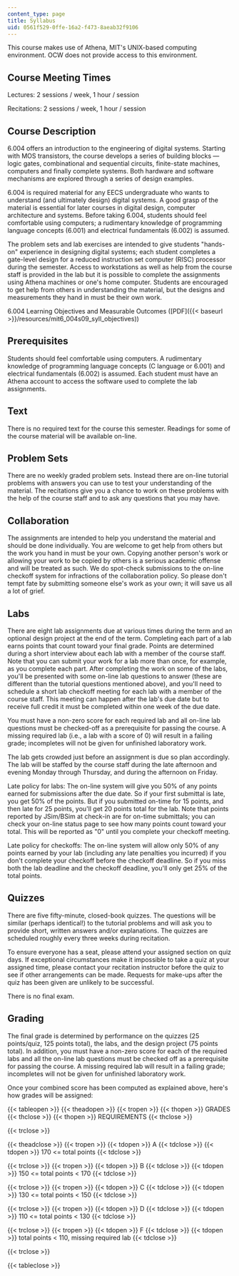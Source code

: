 ```yaml
---
content_type: page
title: Syllabus
uid: 0561f529-0ffe-16a2-f473-8aeab32f9106
---
```


This course makes use of Athena, MIT's UNIX-based computing environment. OCW does not provide access to this environment.

Course Meeting Times
--------------------

Lectures: 2 sessions / week, 1 hour / session

Recitations: 2 sessions / week, 1 hour / session

Course Description
------------------

6.004 offers an introduction to the engineering of digital systems. Starting with MOS transistors, the course develops a series of building blocks — logic gates, combinational and sequential circuits, finite-state machines, computers and finally complete systems. Both hardware and software mechanisms are explored through a series of design examples.

6.004 is required material for any EECS undergraduate who wants to understand (and ultimately design) digital systems. A good grasp of the material is essential for later courses in digital design, computer architecture and systems. Before taking 6.004, students should feel comfortable using computers; a rudimentary knowledge of programming language concepts (6.001) and electrical fundamentals (6.002) is assumed.

The problem sets and lab exercises are intended to give students "hands-on" experience in designing digital systems; each student completes a gate-level design for a reduced instruction set computer (RISC) processor during the semester. Access to workstations as well as help from the course staff is provided in the lab but it is possible to complete the assignments using Athena machines or one's home computer. Students are encouraged to get help from others in understanding the material, but the designs and measurements they hand in must be their own work.

6.004 Learning Objectives and Measurable Outcomes ([PDF]({{< baseurl >}}/resources/mit6_004s09_syll_objectives))

Prerequisites
-------------

Students should feel comfortable using computers. A rudimentary knowledge of programming language concepts (C language or 6.001) and electrical fundamentals (6.002) is assumed. Each student must have an Athena account to access the software used to complete the lab assignments.

Text
----

There is no required text for the course this semester. Readings for some of the course material will be available on-line.

Problem Sets
------------

There are no weekly graded problem sets. Instead there are on-line tutorial problems with answers you can use to test your understanding of the material. The recitations give you a chance to work on these problems with the help of the course staff and to ask any questions that you may have.

Collaboration
-------------

The assignments are intended to help you understand the material and should be done individually. You are welcome to get help from others but the work you hand in must be your own. Copying another person's work or allowing your work to be copied by others is a serious academic offense and will be treated as such. We do spot-check submissions to the on-line checkoff system for infractions of the collaboration policy. So please don't tempt fate by submitting someone else's work as your own; it will save us all a lot of grief.

Labs
----

There are eight lab assignments due at various times during the term and an optional design project at the end of the term. Completing each part of a lab earns points that count toward your final grade. Points are determined during a short interview about each lab with a member of the course staff. Note that you can submit your work for a lab more than once, for example, as you complete each part. After completing the work on some of the labs, you'll be presented with some on-line lab questions to answer (these are different than the tutorial questions mentioned above), and you'll need to schedule a short lab checkoff meeting for each lab with a member of the course staff. This meeting can happen after the lab's due date but to receive full credit it must be completed within one week of the due date.

You must have a non-zero score for each required lab and all on-line lab questions must be checked-off as a prerequisite for passing the course. A missing required lab (i.e., a lab with a score of 0) will result in a failing grade; incompletes will not be given for unfinished laboratory work.

The lab gets crowded just before an assignment is due so plan accordingly. The lab will be staffed by the course staff during the late afternoon and evening Monday through Thursday, and during the afternoon on Friday.

Late policy for labs: The on-line system will give you 50% of any points earned for submissions after the due date. So if your first submittal is late, you get 50% of the points. But if you submitted on-time for 15 points, and then late for 25 points, you'll get 20 points total for the lab. Note that points reported by JSim/BSim at check-in are for on-time submittals; you can check your on-line status page to see how many points count toward your total. This will be reported as "0" until you complete your checkoff meeting.

Late policy for checkoffs: The on-line system will allow only 50% of any points earned by your lab (including any late penalties you incurred) if you don't complete your checkoff before the checkoff deadline. So if you miss both the lab deadline and the checkoff deadline, you'll only get 25% of the total points.

Quizzes
-------

There are five fifty-minute, closed-book quizzes. The questions will be similar (perhaps identical!) to the tutorial problems and will ask you to provide short, written answers and/or explanations. The quizzes are scheduled roughly every three weeks during recitation.

To ensure everyone has a seat, please attend your assigned section on quiz days. If exceptional circumstances make it impossible to take a quiz at your assigned time, please contact your recitation instructor before the quiz to see if other arrangements can be made. Requests for make-ups after the quiz has been given are unlikely to be successful.

There is no final exam.

Grading
-------

The final grade is determined by performance on the quizzes (25 points/quiz, 125 points total), the labs, and the design project (75 points total). In addition, you must have a non-zero score for each of the required labs and all the on-line lab questions must be checked off as a prerequisite for passing the course. A missing required lab will result in a failing grade; incompletes will not be given for unfinished laboratory work.

Once your combined score has been computed as explained above, here's how grades will be assigned:

{{< tableopen >}}
{{< theadopen >}}
{{< tropen >}}
{{< thopen >}}
GRADES
{{< thclose >}}
{{< thopen >}}
REQUIREMENTS
{{< thclose >}}

{{< trclose >}}

{{< theadclose >}}
{{< tropen >}}
{{< tdopen >}}
A
{{< tdclose >}}
{{< tdopen >}}
170 \<= total points
{{< tdclose >}}

{{< trclose >}}
{{< tropen >}}
{{< tdopen >}}
B
{{< tdclose >}}
{{< tdopen >}}
150 \<= total points \< 170
{{< tdclose >}}

{{< trclose >}}
{{< tropen >}}
{{< tdopen >}}
C
{{< tdclose >}}
{{< tdopen >}}
130 \<= total points \< 150
{{< tdclose >}}

{{< trclose >}}
{{< tropen >}}
{{< tdopen >}}
D
{{< tdclose >}}
{{< tdopen >}}
110 \<= total points \< 130
{{< tdclose >}}

{{< trclose >}}
{{< tropen >}}
{{< tdopen >}}
F
{{< tdclose >}}
{{< tdopen >}}
total points \< 110, missing required lab
{{< tdclose >}}

{{< trclose >}}

{{< tableclose >}}